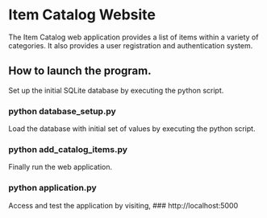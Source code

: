 # Item Catalog Website
The Item Catalog web application provides a list of items within a variety of
categories.
It also provides a user registration and authentication system.

## How to launch the program.
Set up the initial SQLite database by executing the python script.
### python database_setup.py

Load the database with initial set of values by executing the python script.
### python add_catalog_items.py

Finally run the web application.
### python application.py

Access and test the application by visiting, ### http://localhost:5000
